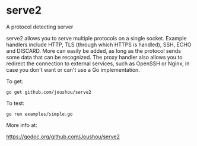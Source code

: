 # serve2
A protocol detecting server

serve2 allows you to serve multiple protocols on a single socket. Example handlers include HTTP, TLS (through which HTTPS is handled), SSH, ECHO and DISCARD. More can easily be added, as long as the protocol sends some data that can be recognized. The proxy handler also allows you to redirect the connection to external services, such as OpenSSH or Nginx, in case you don't want or can't use a Go implementation.

To get:

    go get github.com/joushou/serve2

To test:

    go run examples/simple.go

More info at:

   https://godoc.org/github.com/Joushou/serve2
